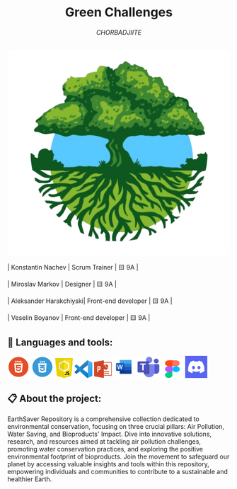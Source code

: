 <h1 align="center">Green Challenges</h1>
<h6 align="center">CHORBADJIITE</h6>
<p align="center">
<img src="images/logo.png" width="500px">
</p>




| Konstantin Nachev | Scrum Trainer  | 🟨 9A |

| Miroslav Markov |  Designer  | 🟨 9A |

| Aleksander Harakchiyski| Front-end developer | 🟨 9A |

| Veselin Boyanov | Front-end developer  | 🟨 9A |

## 🚀 Languages and tools:
<p align="left"> 
        <img src="./images/Tools_and_Languages/html.png" width="50px" height="50px"> 
        <img src="./images/Tools_and_Languages/css.png" width="50px" height="50px"> 
        <img src="./images/Tools_and_Languages/JavaScript-Logo.png" width="40px" height="45px"> 
        <img src="./images/Tools_and_Languages/vscode.png" width="40px" height="40px"> 
        <img src="./images/Tools_and_Languages/powerpoint.png" width="40px" height="40px"> 
        <img src="./images/Tools_and_Languages/word.png" width="50px" height="50px"> 
        <img src="./images/Tools_and_Languages/teams.png" width="50px" height="50px"> 
        <img src="./images/Tools_and_Languages/figma.png" width="50px" height="40px">
        <img src="./images/Tools_and_Languages/Discord_Icon.png" width="50px" height="50px"> 
</p>

## 📋 About the project:
    

EarthSaver Repository is a comprehensive collection dedicated to environmental conservation, focusing on three crucial pillars: Air Pollution, Water Saving, and Bioproducts' Impact. Dive into innovative solutions, research, and resources aimed at tackling air pollution challenges, promoting water conservation practices, and exploring the positive environmental footprint of bioproducts. Join the movement to safeguard our planet by accessing valuable insights and tools within this repository, empowering individuals and communities to contribute to a sustainable and healthier Earth.

